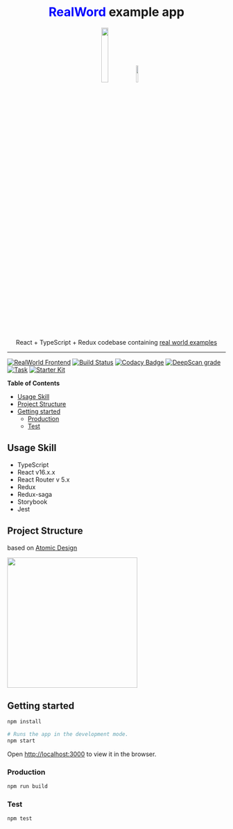 <div align="center">
  <h1><span style="color: blue;">RealWord</span> example app</h1>
  <img src="https://salgum1114.github.io/static/images/covers/react_typescript.png" width="18%"/>
  <img src="https://miro.medium.com/max/1400/0*U2DmhXYumRyXH6X1.png" width="10%"/>
 
  React + TypeScript + Redux codebase containing [real world examples](https://github.com/gothinkster/realworld)

</div>

<hr />

[![RealWorld Frontend](https://img.shields.io/badge/realworld-frontend-orange.svg)](http://realworld.io)
[![Build Status](https://travis-ci.com/gloriaJun/react-ts-realworld-example-app.svg?branch=master)](https://travis-ci.com/gloriaJun/react-ts-realworld-example-app)
[![Codacy Badge](https://api.codacy.com/project/badge/Grade/9076a84b3d184978ab348b901f435920)](https://www.codacy.com/app/pureainu/react-ts-realworld-example-app?utm_source=github.com&amp;utm_medium=referral&amp;utm_content=gloriaJun/react-ts-realworld-example-app&amp;utm_campaign=Badge_Grade)
[![DeepScan grade](https://deepscan.io/api/teams/4378/projects/7084/branches/65554/badge/grade.svg)](https://deepscan.io/dashboard#view=project&tid=4378&pid=7084&bid=65554)
[![Task](https://img.shields.io/badge/%F0%9F%92%A1-task-CD9523.svg?style=flat-square)](https://github.com/gloriaJun/react-ts-realworld-example-app/issues)
[![Starter Kit](https://img.shields.io/badge/%F0%9F%93%94-starterKit-ff615b.svg?style=flat-square)](https://github.com/gothinkster/realworld-starter-kit)

<!-- START doctoc -->
<!-- generated by 'https://magnetikonline.github.io/markdown-toc-generate/' -->
**Table of Contents**

- [Usage Skill](#usage-skill)
- [Project Structure](#project-structure)
- [Getting started](#getting-started)
  - [Production](#production)
  - [Test](#test)

<!-- END doctoc -->


## Usage Skill

- TypeScript
- React v16.x.x
- React Router v 5.x
- Redux
- Redux-saga
- Storybook
- Jest


## Project Structure

based on [Atomic Design](http://bradfrost.com/blog/post/atomic-web-design/)

<img src="https://cdn-images-1.medium.com/max/1600/1*m2fb_YCpY3WUJxKNUjLPdA.png" height="300px">

## Getting started

```bash
npm install

# Runs the app in the development mode.
npm start
```
Open [http://localhost:3000](http://localhost:3000) to view it in the browser.

### Production

```bash
npm run build
```

### Test

```bash
npm test
```
